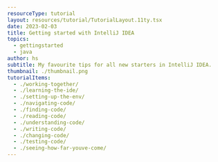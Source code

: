 ```yaml
---
resourceType: tutorial
layout: resources/tutorial/TutorialLayout.11ty.tsx
date: 2023-02-03
title: Getting started with IntelliJ IDEA
topics:
  - gettingstarted
  - java
author: hs
subtitle: My favourite tips for all new starters in IntelliJ IDEA.
thumbnail: ./thumbnail.png
tutorialItems:
  - ./working-together/
  - ./learning-the-ide/
  - ./setting-up-the-env/
  - ./navigating-code/
  - ./finding-code/
  - ./reading-code/
  - ./understanding-code/
  - ./writing-code/
  - ./changing-code/
  - ./testing-code/
  - ./seeing-how-far-youve-come/
---
```

